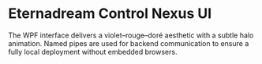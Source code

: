 # Eternadream Control Nexus UI

The WPF interface delivers a violet–rouge–doré aesthetic with a subtle halo animation. Named pipes are used for backend communication to ensure a fully local deployment without embedded browsers.
